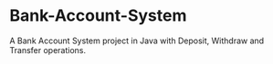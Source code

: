 # Bank-Account-System
A Bank Account System project in Java with Deposit, Withdraw and Transfer operations.
